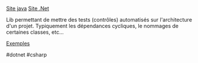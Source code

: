 [Site java](https://www.archunit.org/)
[Site .Net](https://archunitnet.readthedocs.io/en/latest/)

Lib permettant de mettre des tests (contrôles) automatisés sur l'architecture d'un projet. Typiquement les dépendances cycliques, le nommages de certaines classes, etc...

[Exemples](https://github.com/ythirion/archunit-examples)

#dotnet #csharp